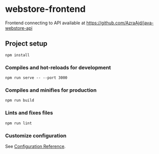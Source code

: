 # webstore-frontend
Frontend connecting to API available at https://github.com/AzraAjd/java-webstore-api

## Project setup
```
npm install
```

### Compiles and hot-reloads for development
```
npm run serve -- --port 3000
```

### Compiles and minifies for production
```
npm run build
```

### Lints and fixes files
```
npm run lint
```

### Customize configuration
See [Configuration Reference](https://cli.vuejs.org/config/).
